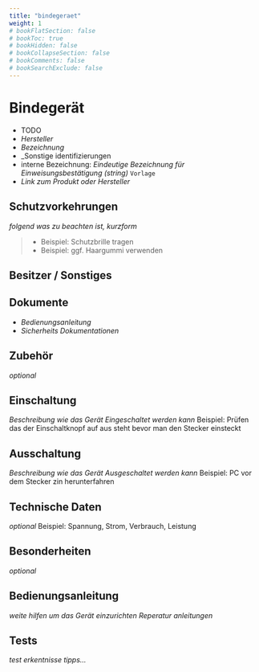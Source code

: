 ```yaml
---
title: "bindegeraet"
weight: 1
# bookFlatSection: false
# bookToc: true
# bookHidden: false
# bookCollapseSection: false
# bookComments: false
# bookSearchExclude: false
---
```

# Bindegerät

- TODO
- _Hersteller_
- _Bezeichnung_
- _Sonstige identifizierungen
- interne Bezeichnung: _Eindeutige Bezeichnung für Einweisungsbestätigung (string)_ `Vorlage`
- _Link zum Produkt oder Hersteller_

## Schutzvorkehrungen

_folgend was zu beachten ist, kurzform_

> - Beispiel: Schutzbrille tragen
> - Beispiel: ggf. Haargummi verwenden

## Besitzer / Sonstiges

## Dokumente

- _Bedienungsanleitung_
- _Sicherheits Dokumentationen_

## Zubehör

_optional_

## Einschaltung

_Beschreibung wie das Gerät Eingeschaltet werden kann_
Beispiel: Prüfen das der Einschaltknopf auf aus steht bevor man den Stecker einsteckt

## Ausschaltung

_Beschreibung wie das Gerät Ausgeschaltet werden kann_
Beispiel: PC vor dem Stecker zin herunterfahren

## Technische Daten

_optional_
Beispiel:
Spannung, Strom, Verbrauch, Leistung

## Besonderheiten

_optional_

## Bedienungsanleitung

_weite hilfen um das Gerät einzurichten_
_Reperatur anleitungen_
## Tests

_test erkentnisse tipps..._